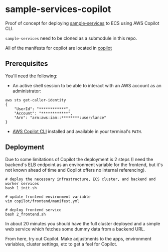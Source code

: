 # sample-services-copilot

Proof of concept for deploying [sample-services](https://github.com/lfglance/sample-services) to ECS using AWS Copilot CLI.

`sample-services` need to be cloned as a submodule in this repo.

All of the manifests for copilot are located in [copilot](./copilot/)

## Prerequisites

You'll need the following:

* An active shell session to be able to interact with an AWS account as an administrator:
```
aws sts get-caller-identity
{
    "UserId": "************",
    "Account": "************",
    "Arn": "arn:aws:iam::********:user/lance"
}
```
* [AWS Copilot CLI](https://github.com/aws/copilot-cli) installed and available in your terminal's `PATH`.

## Deployment

Due to some limitations of Copilot the deployment is 2 steps (I need the backend's ELB endpoint as an environment variable for the frontend, but it's not known ahead of time and Copilot offers no internal referencing).

```
# deploy the necessary infrastructure, ECS cluster, and backend and worker services
bash 1_init.sh

# update frontend environment variable
vim copilot/frontend/manifest.yml

# deploy frontend service
bash 2_frontend.sh
```

In about 20 minutes you should have the full cluster deployed and a simple web service which fetches some dummy data from a backend URL.

From here, try out Copilot. Make adjustments to the apps, environment variables, cluster settings, etc to get a feel for Copilot.
